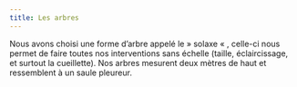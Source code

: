 ```yaml
---
title: Les arbres
---
```


Nous avons choisi une forme d’arbre appelé le  » solaxe « , celle-ci nous permet de faire toutes nos interventions sans échelle (taille, éclaircissage, et surtout la cueillette). 
Nos arbres mesurent deux mètres de haut et ressemblent à un saule pleureur.
